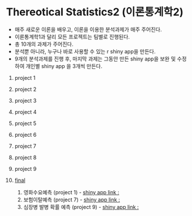 # Thereotical Statistics2 (이론통계학2)

* 매주 새로운 이론을 배우고, 이론을 이용한 분석과제가 매주 주어진다.
* 이론통계학1과 달리 모든 프로젝트는 팀별로 진행된다.
* 총 10개의 과제가 주어진다.
* 분석뿐 아니라, 누구나 바로 사용할 수 있는 r shiny app을 만든다.
* 9개의 분석과제를 진행 후, 마지막 과제는 그동안 만든 shiny app을 보완 및 수정하여 개인별 shiny app 을 3개씩 만든다.

1. project 1

2. project 2

3. project 3

4. project 4

5. project 5

6. project 6

7. project 7

8. project 8

9. project 9

10. [final](https://github.com/miniii222/study_in_graduate/edit/master/Thereotical_statistics2/final_project/)
    1. 영화수요예측 (project 1) - [shiny app link :](https://miniii222.shinyapps.io/movie/)
    2. 보험이탈예측 (project 7) - [shiny app link :](https://miniii222.shinyapps.io/crmcrm/)
    3. 심장병 발병 확률 예측 (project 9) - [shiny app link :](https://miniii222.shinyapps.io/heart/)
